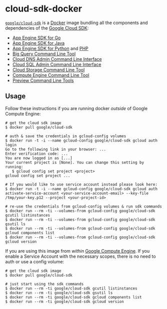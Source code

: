 cloud-sdk-docker
================

[`google/cloud-sdk`](https://index.docker.io/u/google/cloud-sdk/) is a [Docker](https://docker.io) image bundling all the components and dependencies
of the [Google Cloud SDK](https://cloud.google.com/sdk/):

- [App Engine SDK for Go](https://cloud.google.com/appengine/docs/go/)
- [App Engine SDK for Java](https://cloud.google.com/appengine/docs/java/)
- [App Engine SDK for Python](https://cloud.google.com/appengine/docs/python/) and [PHP](https://cloud.google.com/appengine/docs/php/)
- [Big Query Command Line Tool](https://cloud.google.com/bigquery/bq-command-line-tool)
- [Cloud DNS Admin Command Line Interface](https://cloud.google.com/dns/migrating-bind-zone-command-line)
- [Cloud SQL Admin Command Line Interface](https://cloud.google.com/sql/docs/admin-api/)
- [Cloud Storage Command Line Tool](https://cloud.google.com/storage/docs/gsutil)
- [Compute Engine Command Line Tool](https://cloud.google.com/compute/docs/gcloud-compute/)
- [Preview Command Line Tools](https://cloud.google.com/sdk/gcloud/reference/preview/)

## Usage

Follow these instructions if you are running docker *outside* of Google
Compute Engine:

    # get the cloud sdk image
    $ docker pull google/cloud-sdk

    # auth & save the credentials in gcloud-config volumes
    $ docker run -t -i --name gcloud-config google/cloud-sdk gcloud auth login
    Go to the following link in your browser: ...
    Enter verification code: ...
    You are now logged in as [...]
    Your current project is [None]. You can change this setting by running:
       $ gcloud config set project <project>
    gcloud config set project ...

    # If you would like to use service account instead please look here:
    $ docker run -t -i --name gcloud-config google/cloud-sdk gcloud auth activate-service-account <your-service-account-email> --key-file /tmp/your-key.p12 --project <your-project-id>

    # re-use the credentials from gcloud-config volumes & run sdk commands
    $ docker run --rm -ti --volumes-from gcloud-config google/cloud-sdk gcutil listinstances
    $ docker run --rm -ti --volumes-from gcloud-config google/cloud-sdk gsutil ls
    $ docker run --rm -ti --volumes-from gcloud-config google/cloud-sdk gcloud components list
    $ docker run --rm -ti --volumes-from gcloud-config google/cloud-sdk gcloud version

If you are using this image from *within* [Google Compute Engine](https://cloud.google.com/compute/). If you enable a Service Account with the necessary scopes, there is no need to auth or use a config volume:

    # get the cloud sdk image
    $ docker pull google/cloud-sdk

    # just start using the sdk commands
    $ docker run --rm -ti google/cloud-sdk gcutil listinstances
    $ docker run --rm -ti google/cloud-sdk gsutil ls
    $ docker run --rm -ti google/cloud-sdk gcloud components list
    $ docker run --rm -ti google/cloud-sdk gcloud version
